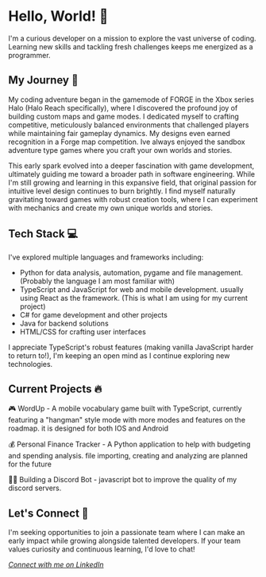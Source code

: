 # Hello, World! 👋

I'm a curious developer on a mission to explore the vast universe of coding. Learning new skills and tackling fresh challenges keeps me energized as a programmer.

## My Journey 🚀

My coding adventure began in the gamemode of FORGE in the Xbox series Halo (Halo Reach specifically), where I discovered the profound joy of building custom maps and game modes. I dedicated myself to crafting competitive, meticulously balanced environments that challenged players while maintaining fair gameplay dynamics. My designs even earned recognition in a Forge map competition. Ive always enjoyed the sandbox adventure type games where you craft your own worlds and stories.

This early spark evolved into a deeper fascination with game development, ultimately guiding me toward a broader path in software engineering. While I'm still growing and learning in this expansive field, that original passion for intuitive level design continues to burn brightly. I find myself naturally gravitating toward games with robust creation tools, where I can experiment with mechanics and create my own unique worlds and stories.

## Tech Stack 💻

I've explored multiple languages and frameworks including:
- Python for data analysis, automation, pygame and file management. (Probably the language I am most familiar with)
- TypeScript and JavaScript for web and mobile development. usually using React as the framework. (This is what I am using for my current project)
- C# for game development and other projects
- Java for backend solutions
- HTML/CSS for crafting user interfaces

I appreciate TypeScript's robust features (making vanilla JavaScript harder to return to!), I'm keeping an open mind as I continue exploring new technologies.

## Current Projects 🔥

🎮 WordUp - A mobile vocabulary game built with TypeScript, currently featuring a "hangman" style mode with more modes and features on the roadmap. it is designed for both IOS and Android

💰 Personal Finance Tracker - A Python application to help with budgeting and spending analysis. file importing, creating and analyzing are planned for the future

🏋️‍♂️ Building a Discord Bot - javascript bot to improve the quality of my discord servers.

## Let's Connect 🤝

I'm seeking opportunities to join a passionate team where I can make an early impact while growing alongside talented developers. If your team values curiosity and continuous learning, I'd love to chat!

*[Connect with me on LinkedIn](https://www.linkedin.com/in/desmond-readwin-797b30275/)*
